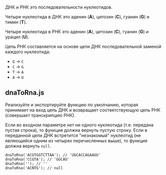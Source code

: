 ДНК и РНК это последовательности нуклеотидов.

Четыре нуклеотида в ДНК это аденин (**A**), цитозин (**C**), гуанин (**G**) и тимин (**T**).

Четыре нуклеотида в РНК это аденин (**A**), цитозин (**C**), гуанин (**G**) и урацил (**U**).

Цепь РНК составляется на основе цепи ДНК последовательной заменой каждого нуклеотида:

- `G` -> `C`
- `C` -> `G`
- `T` -> `A`
- `A` -> `U`

## dnaToRna.js

Реализуйте и экспортируйте функцию по умолчанию, которая принимает на вход цепь ДНК и возвращает соответствующую цепь РНК (совершает транскрипцию РНК).

Если во входном параметре нет ни одного нуклеотида (т.е. передана пустая строка), то функция должна вернуть пустую строку. Если в переданной цепи ДНК встретится "незнакомый" нуклеотид (не являющийся одним из четырех перечисленных выше), то функция должна вернуть `null`.

```
dnaToRna('ACGTGGTCTTAA'); // 'UGCACCAGAAUU'
dnaToRna('CCGTA'); // 'GGCAU'
dnaToRna(''); // ''
dnaToRna('ACNTG'); // null
```